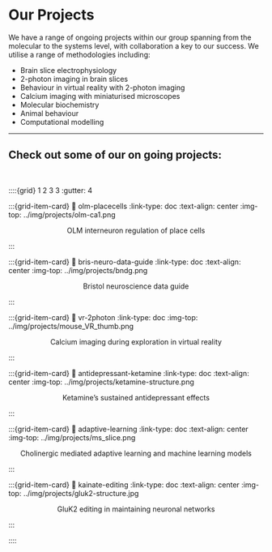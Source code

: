 # Our Projects

We have a range of ongoing projects within our group spanning from the molecular to the systems level, with collaboration a key to our success.
We utilise a range of methodologies including:
- Brain slice electrophysiology 
- 2-photon imaging in brain slices
- Behaviour in virtual reality with 2-photon imaging 
- Calcium imaging with miniaturised microscopes
- Molecular biochemistry 
- Animal behaviour
- Computational modelling 

---

## Check out some of our on going projects:

&nbsp;

::::{grid} 1 2 3 3
:gutter: 4

:::{grid-item-card}
:link: olm-placecells
:link-type: doc
:text-align: center
:img-top: ../img/projects/olm-ca1.png

<p style='text-align: center;'> OLM interneuron regulation of place cells </p> 

:::

:::{grid-item-card}
:link: bris-neuro-data-guide
:link-type: doc
:text-align: center
:img-top: ../img/projects/bndg.png

<p style='text-align: center;'> Bristol neuroscience data guide </p>
:::

:::{grid-item-card}
:link: vr-2photon
:link-type: doc
:img-top: ../img/projects/mouse_VR_thumb.png
<p style='text-align: center;'> Calcium imaging during exploration in virtual reality </p> 
:::

:::{grid-item-card}
:link: antidepressant-ketamine
:link-type: doc
:text-align: center
:img-top: ../img/projects/ketamine-structure.png

<p style='text-align: center;'> Ketamine’s sustained antidepressant effects </p>
:::

:::{grid-item-card}
:link: adaptive-learning
:link-type: doc
:text-align: center
:img-top: ../img/projects/ms_slice.png

<p style='text-align: center;'> Cholinergic mediated adaptive learning and machine learning models </p>
:::


:::{grid-item-card}
:link: kainate-editing
:link-type: doc
:text-align: center
:img-top: ../img/projects/gluk2-structure.jpg

<p style='text-align: center;'> GluK2 editing in maintaining neuronal networks </p>
:::


::::

&nbsp;




